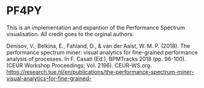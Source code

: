 # PF4PY


This is an implementation and expantion of the Performance Spectrum visualisation. All credit goes to the orginal authors:

Denisov, V., Belkina, E., Fahland, D., & van der Aalst, W. M. P. (2018). 
The performance spectrum miner: visual analytics for fine-grained performance analysis of processes. 
In F. Casati (Ed.), BPMTracks 2018 (pp. 96-100). (CEUR Workshop Proceedings; Vol. 2196). CEUR-WS.org.
https://research.tue.nl/en/publications/the-performance-spectrum-miner-visual-analytics-for-fine-grained-
